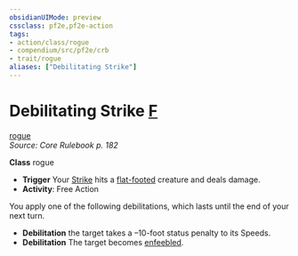 ```yaml
---
obsidianUIMode: preview
cssclass: pf2e,pf2e-action
tags:
- action/class/rogue
- compendium/src/pf2e/crb
- trait/rogue
aliases: ["Debilitating Strike"]
---
```

# Debilitating Strike [F](/rules/core-rulebook/chapter-9-playing-the-game.md#Actions "Free Action")
[rogue](/rules/traits/rogue.md)  
*Source: Core Rulebook p. 182*  

**Class** rogue
- **Trigger** Your [Strike](/rules/actions/strike.md) hits a [flat-footed](/rules/conditions.md#Flat-footed) creature and deals damage.
- **Activity**: Free Action

You apply one of the following debilitations, which lasts until the end of your next turn.

- **Debilitation** the target takes a –10-foot status penalty to its Speeds.
- **Debilitation** The target becomes [enfeebled](/rules/conditions.md#Enfeebled).